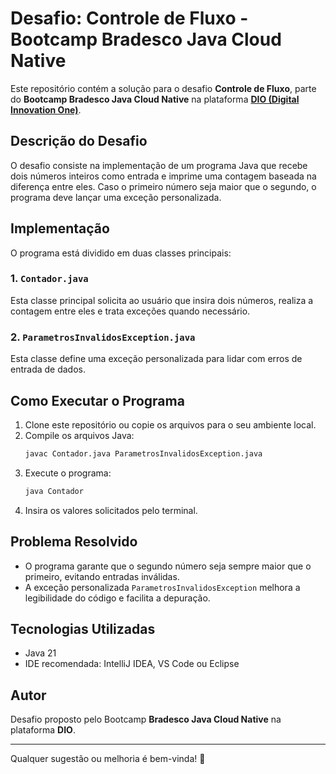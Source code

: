 # Desafio: Controle de Fluxo - Bootcamp Bradesco Java Cloud Native

Este repositório contém a solução para o desafio **Controle de Fluxo**, parte do **Bootcamp Bradesco Java Cloud Native** na plataforma **[DIO (Digital Innovation One)](https://www.dio.me/)**.

## Descrição do Desafio

O desafio consiste na implementação de um programa Java que recebe dois números inteiros como entrada e imprime uma contagem baseada na diferença entre eles. Caso o primeiro número seja maior que o segundo, o programa deve lançar uma exceção personalizada.

## Implementação

O programa está dividido em duas classes principais:

### 1. `Contador.java`

Esta classe principal solicita ao usuário que insira dois números, realiza a contagem entre eles e trata exceções quando necessário.

### 2. `ParametrosInvalidosException.java`

Esta classe define uma exceção personalizada para lidar com erros de entrada de dados.

## Como Executar o Programa

1. Clone este repositório ou copie os arquivos para o seu ambiente local.
2. Compile os arquivos Java:
   ```sh
   javac Contador.java ParametrosInvalidosException.java
   ```
3. Execute o programa:
   ```sh
   java Contador
   ```
4. Insira os valores solicitados pelo terminal.

## Problema Resolvido

- O programa garante que o segundo número seja sempre maior que o primeiro, evitando entradas inválidas.
- A exceção personalizada `ParametrosInvalidosException` melhora a legibilidade do código e facilita a depuração.

## Tecnologias Utilizadas

- Java 21
- IDE recomendada: IntelliJ IDEA, VS Code ou Eclipse

## Autor
Desafio proposto pelo Bootcamp **Bradesco Java Cloud Native** na plataforma **DIO**.

---

Qualquer sugestão ou melhoria é bem-vinda! 🚀

